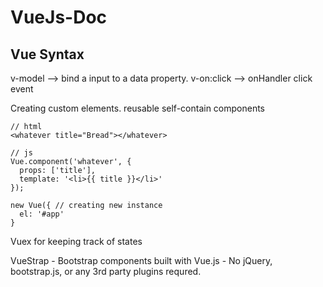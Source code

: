 # VueJs-Doc

## Vue Syntax
v-model --> bind a input to a data property. 
v-on:click --> onHandler click event







Creating custom elements. reusable self-contain components
```
// html
<whatever title="Bread"></whatever>

// js
Vue.component('whatever', {
  props: ['title'],
  template: '<li>{{ title }}</li>'
});

new Vue({ // creating new instance
  el: '#app'
}
```

Vuex for keeping track of states

VueStrap - Bootstrap components built with Vue.js - No jQuery, bootstrap.js, or any 3rd party plugins requred.
